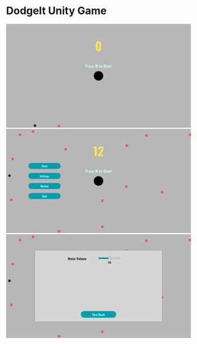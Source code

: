 # DodgeIt Unity Game

<p align="center">
<img src="./readmeimages/1.jpg" width="800">
<img src="./readmeimages/2.jpg" width="800">
<img src="./readmeimages/3.jpg" width="800">
</p>